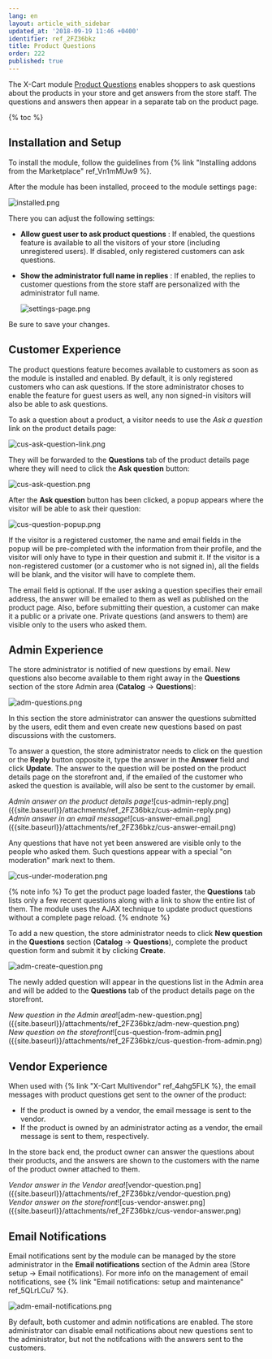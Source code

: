 ```yaml
---
lang: en
layout: article_with_sidebar
updated_at: '2018-09-19 11:46 +0400'
identifier: ref_2FZ36bkz
title: Product Questions
order: 222
published: true
---
```

The X-Cart module [Product Questions](https://market.x-cart.com/addons/product-questions.html "Product Questions") enables shoppers to ask questions about the products in your store and get answers from the store staff. The questions and answers then appear in a separate tab on the product page.

{% toc %}

## Installation and Setup

To install the module, follow the guidelines from {% link "Installing addons from the Marketplace" ref_Vn1mMUw9 %}.

After the module has been installed, proceed to the module settings page:

   ![installed.png]({{site.baseurl}}/attachments/ref_2FZ36bkz/installed.png)

There you can adjust the following settings:

 * **Allow guest user to ask product questions** : If enabled, the questions feature is available to all the visitors of your store (including unregistered users). If disabled, only registered customers can ask questions.
 * **Show the administrator full name in replies** : If enabled, the replies to customer questions from the store staff are personalized with the administrator full name.
 
   ![settings-page.png]({{site.baseurl}}/attachments/ref_2FZ36bkz/settings-page.png)

Be sure to save your changes. 

## Customer Experience

The product questions feature becomes available to customers as soon as the module is installed and enabled. By default, it is only registered customers who can ask questions. If the store administrator choses to enable the feature for guest users as well, any non signed-in visitors will also be able to ask questions. 

To ask a question about a product, a visitor needs to use the _Ask a question_ link on the product details page:

   ![cus-ask-question-link.png]({{site.baseurl}}/attachments/ref_2FZ36bkz/cus-ask-question-link.png)

They will be forwarded to the **Questions** tab of the product details page where they will need to click the **Ask question** button:

   ![cus-ask-question.png]({{site.baseurl}}/attachments/ref_2FZ36bkz/cus-ask-question.png)

After the **Ask question** button has been clicked, a popup appears where the visitor will be able to ask their question:

   ![cus-question-popup.png]({{site.baseurl}}/attachments/ref_2FZ36bkz/cus-question-popup.png)

If the visitor is a registered customer, the name and email fields in the popup will be pre-completed with the information from their profile, and the visitor will only have to type in their question and submit it. If the visitor is a non-registered customer (or a customer who is not signed in), all the fields will be blank, and the visitor will have to complete them.

The email field is optional. If the user asking a question specifies their email address, the answer will be emailed to them as well as published on the product page. Also, before submitting their question, a customer can make it a public or a private one. Private questions (and answers to them) are visible only to the users who asked them.

## Admin Experience

The store administrator is notified of new questions by email. New questions also become available to them right away in the **Questions** section of the store Admin area (**Catalog** -> **Questions**):

   ![adm-questions.png]({{site.baseurl}}/attachments/ref_2FZ36bkz/adm-questions.png)

In this section the store administrator can answer the questions submitted by the users, edit them and even create new questions based on past discussions with the customers. 

To answer a question, the store administrator needs to click on the question or the **Reply** button opposite it, type the answer in the **Answer** field and click **Update**. The answer to the question will be posted on the product details page on the storefront and, if the emailed of the customer who asked the question is available, will also be sent to the customer by email.

<div class="ui stackable two column grid">
  <div class="column" markdown="span"><i>Admin answer on the product details page</i>![cus-admin-reply.png]({{site.baseurl}}/attachments/ref_2FZ36bkz/cus-admin-reply.png)</div>
  <div class="column" markdown="span"><i>Admin answer in an email message</i>![cus-answer-email.png]({{site.baseurl}}/attachments/ref_2FZ36bkz/cus-answer-email.png)</div>
</div>

Any questions that have not yet been answered are visible only to the people who asked them. Such questions appear with a special "on moderation" mark next to them. 

![cus-under-moderation.png]({{site.baseurl}}/attachments/ref_2FZ36bkz/cus-under-moderation.png)

{% note info %}
To get the product page loaded faster, the **Questions** tab lists only a few recent questions along with a link to show the entire list of them. The module uses the AJAX technique to update product questions without a complete page reload.
{% endnote %}

To add a new question, the store administrator needs to click **New question** in the **Questions** section (**Catalog** -> **Questions**), complete the product question form and submit it by clicking **Create**.

![adm-create-question.png]({{site.baseurl}}/attachments/ref_2FZ36bkz/adm-create-question.png)

The newly added question will appear in the questions list in the Admin area and will be added to the **Questions** tab of the product details page on the storefront.

<div class="ui stackable two column grid">
  <div class="column" markdown="span"><i>New question in the Admin area</i>![adm-new-question.png]({{site.baseurl}}/attachments/ref_2FZ36bkz/adm-new-question.png)</div>
  <div class="column" markdown="span"><i>New question on the storefront</i>![cus-question-from-admin.png]({{site.baseurl}}/attachments/ref_2FZ36bkz/cus-question-from-admin.png)</div>
</div>

## Vendor Experience

When used with {% link "X-Cart Multivendor" ref_4ahg5FLK %}, the email messages with product questions get sent to the owner of the product:

   * If the product is owned by a vendor, the email message is sent to the vendor. 
   * If the product is owned by an administrator acting as a vendor, the email message is sent to them, respectively. 

In the store back end, the product owner can answer the questions about their products, and the answers are shown to the customers with the name of the product owner attached to them.

<div class="ui stackable two column grid">
  <div class="column" markdown="span"><i>Vendor answer in the Vendor area</i>![vendor-question.png]({{site.baseurl}}/attachments/ref_2FZ36bkz/vendor-question.png)</div>
  <div class="column" markdown="span"><i>Vendor answer on the storefront</i>![cus-vendor-answer.png]({{site.baseurl}}/attachments/ref_2FZ36bkz/cus-vendor-answer.png)</div>
</div>

## Email Notifications

Email notifications sent by the module can be managed by the store administrator in the **Email notifications** section of the Admin area (Store setup -> Email notifications). For more info on the management of email notifications, see {% link "Email notifications: setup and maintenance" ref_5QLrLCu7 %}.

   ![adm-email-notifications.png]({{site.baseurl}}/attachments/ref_2FZ36bkz/adm-email-notifications.png)

By default, both customer and admin notifications are enabled. The store administrator can disable email notifications about new questions sent to the administrator, but not the notifcations with the answers sent to the customers.
